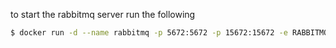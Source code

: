 to start the rabbitmq server run the following

```bash
$ docker run -d --name rabbitmq -p 5672:5672 -p 15672:15672 -e RABBITMQ_DEFAULT_USER=sorin -e RABBITMQ_DEFAULT_PASS=sorin rabbitmq:4-management
```
